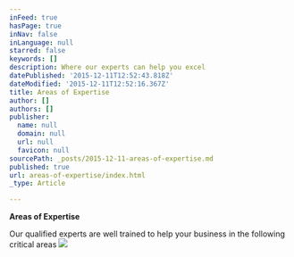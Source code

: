 ```yaml
---
inFeed: true
hasPage: true
inNav: false
inLanguage: null
starred: false
keywords: []
description: Where our experts can help you excel
datePublished: '2015-12-11T12:52:43.818Z'
dateModified: '2015-12-11T12:52:16.367Z'
title: Areas of Expertise
author: []
authors: []
publisher:
  name: null
  domain: null
  url: null
  favicon: null
sourcePath: _posts/2015-12-11-areas-of-expertise.md
published: true
url: areas-of-expertise/index.html
_type: Article

---
```

**Areas of
Expertise**

Our qualified experts are well trained to help your business in the following critical areas
![](https://the-grid-user-content.s3-us-west-2.amazonaws.com/23bf6d93-b526-49e7-917d-fee88922c42b.png)